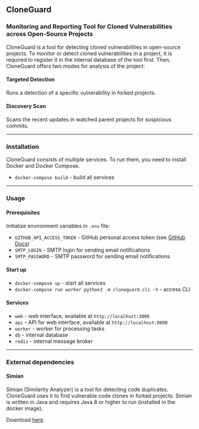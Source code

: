 ## CloneGuard
### Monitoring and Reporting Tool for Cloned Vulnerabilities across Open-Source Projects
CloneGuard is a tool for detecting cloned vulnerabilities in open-source projects. To monitor or detect
cloned vulnerabilities in a project, it is required to register it in the internal database of the tool first.
Then, CloneGuard offers two modes for analysis of the project:

#### Targeted Detection
Runs a detection of a specific vulnerability in forked projects.

#### Discovery Scan
Scans the recent updates in watched parent projects for suspicious commits.

---

### Installation
CloneGuard consists of multiple services. To run them, you need to install Docker and Docker Compose.

* `docker-compose build` - build all services

---

### Usage
#### Prerequisites
Initialize environment variables in `.env` file:
* `GITHUB_API_ACCESS_TOKEN` - GitHub personal access token (see [GitHub Docs](https://docs.github.com/en/authentication/keeping-your-account-and-data-secure/creating-a-personal-access-token))
* `SMTP_LOGIN` - SMTP login for sending email notifications
* `SMTP_PASSWORD` - SMTP password for sending email notifications

#### Start up
* `docker-compose up` - start all services
* `docker-compose run worker python3 -m cloneguard.cli -h` - access CLI

#### Services
* `web` - web interface, available at `http://localhost:3000`
* `api` - API for web interface, available at `http://localhost:8000`
* `worker` - worker for processing tasks
* `db` - internal database
* `redis` - internal message broker

---

### External dependencies
#### Simian
Simian (Similarity Analyzer) is a tool for detecting code duplicates. CloneGuard uses it to find vulnerable
code clones in forked projects. Simian is written in Java and requires Java 8 or higher to run (installed in
the docker image).

Download [here](https://repo1.maven.org/maven2/com/github/jiangxincode/simian/2.5.10/).
